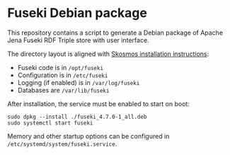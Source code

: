 # Fuseki Debian package

This repository contains a script to generate a Debian package of Apache Jena Fuseki RDF Triple store with user interface.

The directory layout is aligned with [Skosmos installation instructions](https://github.com/NatLibFi/Skosmos/wiki/InstallTutorial):

- Fuseki code is in `/opt/fuseki`
- Configuration is in `/etc/fuseki`
- Logging (if enabled) is in `/var/log/fuseki`
- Databases are `/var/lib/fuseki`

After installation, the service must be enabled to start on boot:

    sudo dpkg --install ./fuseki_4.7.0-1_all.deb
    sudo systemctl start fuseki

Memory and other startup options can be configured in `/etc/systemd/system/fuseki.service`.
